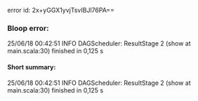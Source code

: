 error id: 2x+yGGX1yvjTsvIBJl76PA==
### Bloop error:

25/06/18 00:42:51 INFO DAGScheduler: ResultStage 2 (show at main.scala:30) finished in 0,125 s
#### Short summary: 

25/06/18 00:42:51 INFO DAGScheduler: ResultStage 2 (show at main.scala:30) finished in 0,125 s